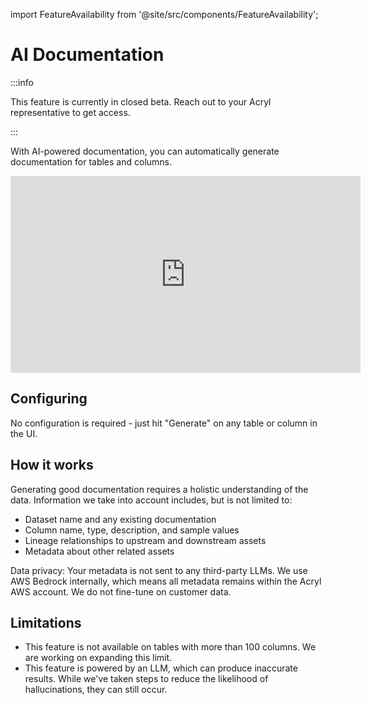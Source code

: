 import FeatureAvailability from '@site/src/components/FeatureAvailability';

# AI Documentation

<FeatureAvailability saasOnly />

:::info

This feature is currently in closed beta. Reach out to your Acryl representative to get access.

:::

With AI-powered documentation, you can automatically generate documentation for tables and columns.

<p align="center">
<iframe width="560" height="315" src="https://www.youtube.com/embed/_7DieZeZspY?si=Q5FkCA0gZPEFMj0Y" title="YouTube video player" frameborder="0" allow="accelerometer; autoplay; clipboard-write; encrypted-media; gyroscope; picture-in-picture; web-share" referrerpolicy="strict-origin-when-cross-origin" allowfullscreen></iframe>
</p>

## Configuring

No configuration is required - just hit "Generate" on any table or column in the UI.

## How it works

Generating good documentation requires a holistic understanding of the data. Information we take into account includes, but is not limited to:

- Dataset name and any existing documentation
- Column name, type, description, and sample values
- Lineage relationships to upstream and downstream assets
- Metadata about other related assets

Data privacy: Your metadata is not sent to any third-party LLMs. We use AWS Bedrock internally, which means all metadata remains within the Acryl AWS account. We do not fine-tune on customer data.

## Limitations

- This feature is not available on tables with more than 100 columns. We are working on expanding this limit.
- This feature is powered by an LLM, which can produce inaccurate results. While we've taken steps to reduce the likelihood of hallucinations, they can still occur.
